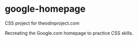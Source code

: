 # google-homepage
CSS project for theodinproject.com

Recreating the Google.com homepage to practice CSS skills.
